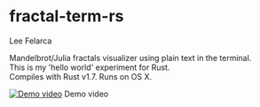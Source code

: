# fractal-term-rs
Lee Felarca

Mandelbrot/Julia fractals visualizer using plain text in the terminal.  
This is my 'hello world' experiment for Rust.  
Compiles with Rust v1.7. Runs on OS X.

[![Demo video](https://i.vimeocdn.com/video/558987888_1280.jpg)](https://vimeo.com/157662531 "Demo video")
Demo video
